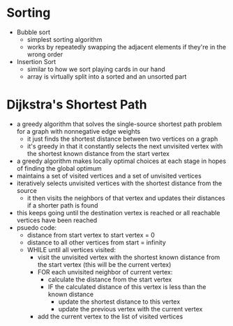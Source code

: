 # Sorting #
- Bubble sort
  - simplest sorting algorithm
  - works by repeatedly swapping the adjacent elements if they're in the wrong order
- Insertion Sort
  - similar to how we sort playing cards in our hand
  - array is virtually split into a sorted and an unsorted part


# Dijkstra's Shortest Path #
- a greedy algorithm that solves the single-source shortest path problem for a graph with nonnegative edge weights
  - it just finds the shortest distance between two vertices on a graph
  - it's greedy in that it constantly selects the next unvisited vertex with the shortest known distance from the start vertex
- a greedy algorithm makes locally optimal choices at each stage in hopes of finding the global optimum
- maintains a set of visited vertices and a set of unvisited vertices
- iteratively selects unvisited vertices with the shortest distance from the source
  - it then visits the neighbors of that vertex and updates their distances if a shorter path is found
- this keeps going until the destination vertex is reached or all reachable vertices have been reached
- psuedo code:
  - distance from start vertex to start vertex = 0
  - distance to all other vertices from start = infinity
  - WHILE until all vertices visited:
    - visit the unvisited vertex with the shortest known distance from the start vertex (this will be the current vertex)
    - FOR each unvisited neighbor of current vertex:
      - calculate the distance from the start vertex
      - IF the calculated distance of this vertex is less than the known distance 
        - update the shortest distance to this vertex
        - update the previous vertex with the current vertex
    - add the current vertex to the list of visited vertices
